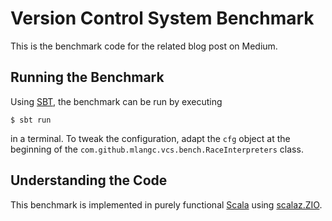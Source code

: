 # Version Control System Benchmark
This is the benchmark code for the related blog post on Medium.

## Running the Benchmark
Using [SBT](https://www.scala-sbt.org/), the benchmark can be run by executing

    $ sbt run

in a terminal. To tweak the configuration, adapt the `cfg` object at the beginning
of the `com.github.mlangc.vcs.bench.RaceInterpreters` class.

## Understanding the Code
This benchmark is implemented in purely functional [Scala](https://www.scala-lang.org/) using 
[scalaz.ZIO](https://scalaz.github.io/scalaz-zio/).
